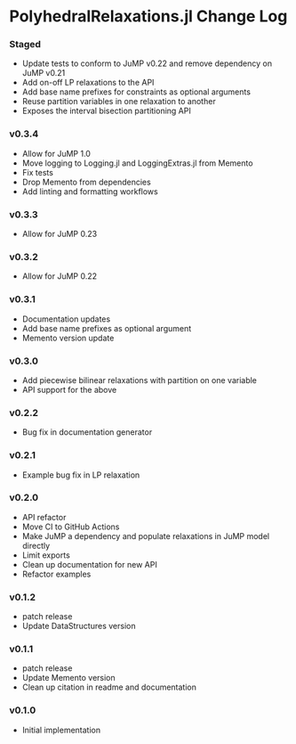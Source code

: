 PolyhedralRelaxations.jl Change Log
=========================

### Staged 
- Update tests to conform to JuMP v0.22 and remove dependency on JuMP v0.21
- Add on-off LP relaxations to the API
- Add base name prefixes for constraints as optional arguments
- Reuse partition variables in one relaxation to another 
- Exposes the interval bisection partitioning API

### v0.3.4
- Allow for JuMP 1.0
- Move logging to Logging.jl and LoggingExtras.jl from Memento
- Fix tests
- Drop Memento from dependencies
- Add linting and formatting workflows

### v0.3.3
- Allow for JuMP 0.23


### v0.3.2
- Allow for JuMP 0.22

### v0.3.1
- Documentation updates
- Add base name prefixes as optional argument
- Memento version update

### v0.3.0
- Add piecewise bilinear relaxations with partition on one variable
- API support for the above

### v0.2.2
- Bug fix in documentation generator

### v0.2.1
- Example bug fix in LP relaxation

### v0.2.0 
- API refactor 
- Move CI to GitHub Actions 
- Make JuMP a dependency and populate relaxations in JuMP model directly 
- Limit exports
- Clean up documentation for new API
- Refactor examples

### v0.1.2
- patch release
- Update DataStructures version 

### v0.1.1
- patch release
- Update Memento version
- Clean up citation in readme and documentation

### v0.1.0
- Initial implementation 
